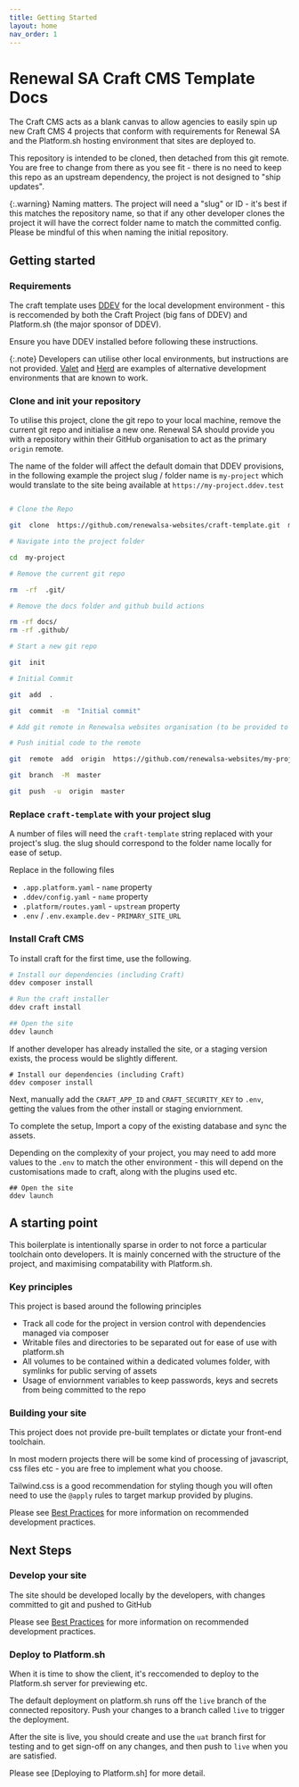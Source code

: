 ```yaml
---
title: Getting Started
layout: home
nav_order: 1
---
```


# Renewal SA Craft CMS Template Docs

The Craft CMS acts as a blank canvas to allow agencies to easily spin up new Craft CMS 4 projects that conform with requirements for Renewal SA and the Platform.sh hosting environment that sites are deployed to.

This repository is intended to be cloned, then detached from this git remote. You are free to change from there as you see fit - there is no need to keep this repo as an upstream dependency, the project is not designed to "ship updates".

{:.warning}
Naming matters. The project will need a "slug" or ID - it's best if this matches the repository name, so that if any other developer clones the project it will have the correct folder name to match the committed config. Please be mindful of this when naming the initial repository.

## Getting started

### Requirements

The craft template uses [DDEV](https://ddev.readthedocs.io/) for the local development environment - this is reccomended by both the Craft Project (big fans of DDEV) and Platform.sh (the major sponsor of DDEV).

Ensure you have DDEV installed before following these instructions.

{:.note}
Developers can utilise other local environments, but instructions are not provided. [Valet](https://laravel.com/docs/10.x/valet) and [Herd](https://herd.laravel.com/) are examples of alternative development environments that are known to work.

### Clone and init your repository

To utilise this project, clone the git repo to your local machine, remove the current git repo and initialise a new one. Renewal SA should provide you with a repository within their GitHub organisation to act as the primary `origin` remote.

The name of the folder will affect the default domain that DDEV provisions, in the following example the project slug / folder name is `my-project` which would translate to the site being available at `https://my-project.ddev.test`

```bash

# Clone the Repo

git  clone  https://github.com/renewalsa-websites/craft-template.git  my-project

# Navigate into the project folder

cd  my-project

# Remove the current git repo

rm  -rf  .git/

# Remove the docs folder and github build actions

rm -rf docs/
rm -rf .github/

# Start a new git repo

git  init

# Initial Commit

git  add  .

git  commit  -m  "Initial commit"

# Add git remote in Renewalsa websites organisation (to be provided to you)

# Push initial code to the remote

git  remote  add  origin  https://github.com/renewalsa-websites/my-project.git

git  branch  -M  master

git  push  -u  origin  master

```

### Replace `craft-template` with your project slug

A number of files will need the `craft-template` string replaced with your project's slug. the slug should correspond to the folder name locally for ease of setup.

Replace in the following files

- `.app.platform.yaml` - `name` property
- `.ddev/config.yaml` - `name` property
- `.platform/routes.yaml` - `upstream` property
- `.env` / `.env.example.dev` - `PRIMARY_SITE_URL` 

### Install Craft CMS
To install craft for the first time, use the following.

```bash
# Install our dependencies (including Craft)
ddev composer install

# Run the craft installer
ddev craft install

## Open the site
ddev launch

```

If another developer has already installed the site, or a staging version exists, the process would be slightly different.

```
# Install our dependencies (including Craft)
ddev composer install
```

Next, manually add the `CRAFT_APP_ID` and `CRAFT_SECURITY_KEY` to `.env`, getting the values from the other install or staging enviornment.

To complete the setup, Import a copy of the existing database and sync the assets.

Depending on the complexity of your project, you may need to add more values to the `.env` to match the other environment - this will depend on the customisations made to craft, along with the plugins used etc.

```
## Open the site
ddev launch
```

## A starting point

This boilerplate is intentionally sparse in order to not force a particular toolchain onto developers. It is mainly concerned with the structure of the project, and maximising compatability with Platform.sh.

### Key principles

This project is based around the following principles

- Track all code for the project in version control with dependencies managed via composer
- Writable files and directories to be separated out for ease of use with platform.sh
- All volumes to be contained within a dedicated volumes folder, with symlinks for public serving of assets
- Usage of enviornment variables to keep passwords, keys and secrets from being committed to the repo

### Building your site

This project does not provide pre-built templates or dictate your front-end toolchain. 

In most modern projects there will be some kind of processing of javascript, css files etc - you are free to implement what you choose. 

Tailwind.css is a good recommendation for styling though you will often need to use the `@apply` rules to target markup provided by plugins.

Please see [Best Practices](#) for more information on recommended development practices.

## Next Steps

### Develop your site

The site should be developed locally by the developers, with changes committed to git and pushed to GitHub

Please see [Best Practices](#) for more information on recommended development practices.

### Deploy to Platform.sh

When it is time to show the client, it's reccomended to deploy to the Platform.sh server for previewing etc.

The default deployment on platform.sh runs off the `live` branch of the connected repository. Push your changes to a branch called `live` to trigger the deployment.

After the site is live, you should create and use the `uat` branch first for testing and to get sign-off on any changes, and then push to `live` when you are satisfied.

Please see [Deploying to Platform.sh] for more detail.